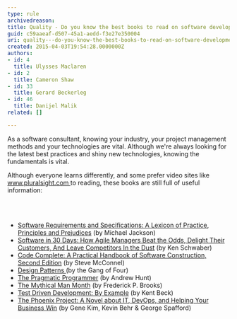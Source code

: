 ```yaml
---
type: rule
archivedreason: 
title: Quality - Do you know the best books to read on software development?
guid: c59aaeaf-d507-45a1-aedd-f3e27e350004
uri: quality---do-you-know-the-best-books-to-read-on-software-development
created: 2015-04-03T19:54:28.0000000Z
authors:
- id: 4
  title: Ulysses Maclaren
- id: 2
  title: Cameron Shaw
- id: 33
  title: Gerard Beckerleg
- id: 46
  title: Danijel Malik
related: []

---
```



<p class="p1">As a software consultant, knowing your industry, your project management methods and your technologies are vital. Although we're always looking for the latest best practices and shiny new technologies, knowing the fundamentals is vital. <br></p><p class="p1">Although everyone learns differently, and some prefer video sites like <a href="http&#58;//www.pluralsight.com/" target="_blank">www.pluralsight.com </a> to reading, these books are still full of useful information&#58;</p>
<br><excerpt class='endintro'></excerpt><br>
<ul class="ul1"><li class="li1">
      <span class="s1"><a href="http&#58;//www.amazon.com/Software-Requirements-Specifications-Principles-Prejudices/dp/0201877120" target="_blank"><span class="s2">Software Requirements and Specifications&#58; A Lexicon of Practice, Principles and Prejudices</span></a></span><span class="s3"> (by Michael Jackson)</span></li><li class="li1">
      <span class="s1"><a target="_blank" href="http&#58;//www.amazon.com/Software-30-Days-Customers-Competitors/dp/1118206665"><span class="s2">Software in 30 Days&#58; How Agile Managers Beat the Odds, Delight Their Customers, And Leave Competitors In the Dust</span></a></span><span class="s3"> (by Ken Schwaber)</span></li><li class="li1">
      <span class="s1"><a target="_blank" href="http&#58;//www.amazon.com/Code-Complete-Practical-Handbook-Construction/dp/0735619670"><span class="s2">Code Complete&#58; A Practical Handbook of Software Construction, Second Edition</span></a></span><span class="s3"> (by Steve McConnel)</span></li><li class="li2">
      <span class="s4"><a target="_blank" href="http&#58;//www.amazon.com/Design-Patterns-Object-Oriented-Professional-Computing/dp/0201634988"><span class="s2">Design Patterns&#160;</span></a></span>(by the Gang of Four)</li><li class="li1">
      <span class="s1"><a target="_blank" href="http&#58;//www.amazon.com/The-Pragmatic-Programmer-Journeyman-Master/dp/020161622X"><span class="s2">The Pragmatic Programmer</span></a></span><span class="s3"> (by Andrew Hunt)</span></li><li class="li2">
      <span class="s4"><a target="_blank" href="http&#58;//www.amazon.com/The-Mythical-Man-Month-Engineering-Anniversary/dp/0201835959"><span class="s2">The Mythical Man Month</span></a></span> (by Frederick P. Brooks)</li><li class="li1">
      <span class="s1"><a target="_blank" href="http&#58;//www.amazon.com/Test-Driven-Development-By-Example/dp/0321146530"><span class="s2">Test Driven Development&#58; By Example</span></a></span><span class="s3"> (by Kent Beck)​</span></li><li class="li1"><a href="http&#58;//www.amazon.com/Phoenix-Project-DevOps-Helping-Business/dp/0988262509/ref=asap_bc?ie=UTF8">The Phoenix Project&#58; A Novel about IT, DevOps, and Helping Your Business Win​</a> (by&#160;Gene Kim,&#160;Kevin Behr &amp;&#160;George Spafford)<span class="s3"><br></span></li></ul>


